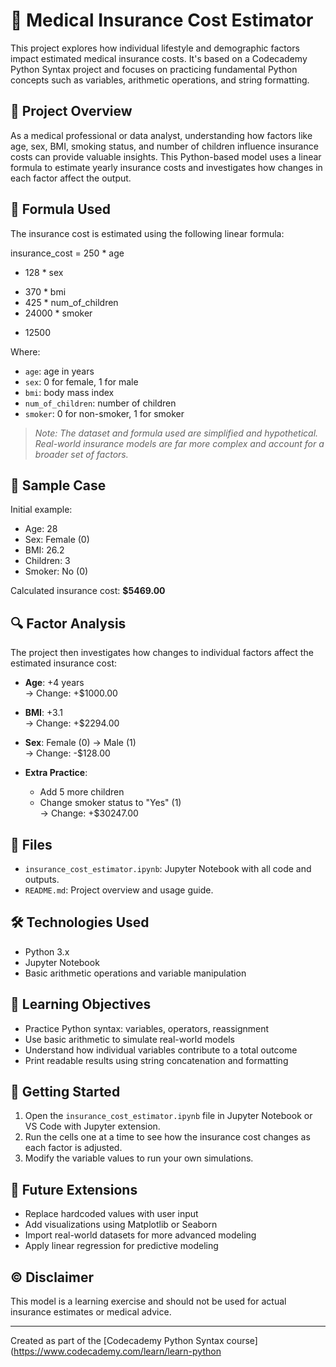 # 🏥 Medical Insurance Cost Estimator

This project explores how individual lifestyle and demographic factors impact estimated medical insurance costs. It's based on a Codecademy Python Syntax project and focuses on practicing fundamental Python concepts such as variables, arithmetic operations, and string formatting.

## 📌 Project Overview

As a medical professional or data analyst, understanding how factors like age, sex, BMI, smoking status, and number of children influence insurance costs can provide valuable insights. This Python-based model uses a linear formula to estimate yearly insurance costs and investigates how changes in each factor affect the output.

## 🧮 Formula Used

The insurance cost is estimated using the following linear formula:

insurance_cost = 250 * age
- 128 * sex
+ 370 * bmi
+ 425 * num_of_children
+ 24000 * smoker
- 12500

Where:
- `age`: age in years
- `sex`: 0 for female, 1 for male
- `bmi`: body mass index
- `num_of_children`: number of children
- `smoker`: 0 for non-smoker, 1 for smoker

> *Note: The dataset and formula used are simplified and hypothetical. Real-world insurance models are far more complex and account for a broader set of factors.*

## 🧑 Sample Case

Initial example:
- Age: 28  
- Sex: Female (0)  
- BMI: 26.2  
- Children: 3  
- Smoker: No (0)

Calculated insurance cost: **$5469.00**

## 🔍 Factor Analysis

The project then investigates how changes to individual factors affect the estimated insurance cost:

- **Age**: +4 years  
  → Change: +$1000.00

- **BMI**: +3.1  
  → Change: +$2294.00

- **Sex**: Female (0) → Male (1)  
  → Change: -$128.00

- **Extra Practice**:  
  - Add 5 more children  
  - Change smoker status to "Yes" (1)  
  → Change: +$30247.00

## 📁 Files

- `insurance_cost_estimator.ipynb`: Jupyter Notebook with all code and outputs.
- `README.md`: Project overview and usage guide.

## 🛠 Technologies Used

- Python 3.x
- Jupyter Notebook
- Basic arithmetic operations and variable manipulation

## 🧠 Learning Objectives

- Practice Python syntax: variables, operators, reassignment
- Use basic arithmetic to simulate real-world models
- Understand how individual variables contribute to a total outcome
- Print readable results using string concatenation and formatting

## 🚀 Getting Started

1. Open the `insurance_cost_estimator.ipynb` file in Jupyter Notebook or VS Code with Jupyter extension.
2. Run the cells one at a time to see how the insurance cost changes as each factor is adjusted.
3. Modify the variable values to run your own simulations.

## 📝 Future Extensions

- Replace hardcoded values with user input
- Add visualizations using Matplotlib or Seaborn
- Import real-world datasets for more advanced modeling
- Apply linear regression for predictive modeling

## © Disclaimer

This model is a learning exercise and should not be used for actual insurance estimates or medical advice.

---

Created as part of the [Codecademy Python Syntax course](https://www.codecademy.com/learn/learn-python
